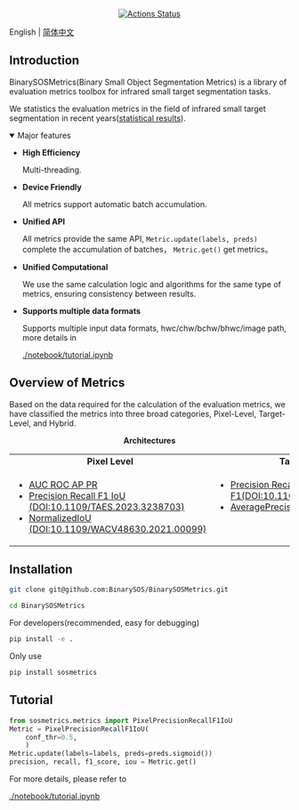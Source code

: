 <p align="center">
<!-- <a href="https://badge.fury.io/py/yapf"><img alt="PyPI Version" src="https://badge.fury.io/py/yapf.svg"></a> -->
<a href="https://github.com/google/yapf/actions/workflows/pre-commit.yml"><img alt="Actions Status" src="https://github.com/google/yapf/actions/workflows/pre-commit.yml/badge.svg"></a>

</p>

English | [简体中文](README_zh-CN.md)
## Introduction
BinarySOSMetrics(Binary Small Object Segmentation Metrics) is a library of evaluation metrics toolbox for infrared small target segmentation tasks.

We statistics the evaluation metrics in the field of infrared small target segmentation in recent years([statistical results](https://github.com/BinarySOS/StatisticsOnEvaluationMetrics)).
<details open>
<summary>Major features</summary>

- **High Efficiency**

    Multi-threading.

- **Device Friendly**

    All metrics support automatic batch accumulation.

- **Unified API**

    All metrics provide the same API, `Metric.update(labels, preds)` complete the accumulation of batches， `Metric.get()` get metrics。

- **Unified Computational**

    We use the same calculation logic and algorithms for the same type of metrics, ensuring consistency between results.

- **Supports multiple data formats**

    Supports multiple input data formats, hwc/chw/bchw/bhwc/image path, more details in <div> <a href="./notebook/tutorials.ipynb">./notebook/tutorial.ipynb</a></div>


</details>

## Overview of Metrics

Based on the data required for the calculation of the evaluation metrics, we have classified the metrics into three broad categories, Pixel-Level, Target-Level, and Hybrid.

<div align="center">
  <b>Architectures</b>
</div>
<table align="center">
  <tbody>
    <tr align="center" valign="bottom">
      <td>
        <b>Pixel Level</b>
      </td>
      <td>
        <b>Target Level</b>
      </td>
      <td>
        <b>Hybrid</b>
      </td>
    </tr>
    <tr valign="top">
      <td>
        <ul>
            <li><a href="sosmetrics/metrics/pixel_auc_roc_ap_pr.py">AUC ROC AP PR</a></li>
            <li><a href="sosmetrics/metrics/pixel_pre_rec_f1_iou.py">Precision Recall F1 IoU (DOI:10.1109/TAES.2023.3238703)</a></li>
            <li><a href="sosmetrics/metrics/pixel_normalized_iou.py">NormalizedIoU (DOI:10.1109/WACV48630.2021.00099)</a></li>
      </ul>
      </td>
      <td>
        <ul>
          <li><a href="sosmetrics/metrics/target_pre_rec_f1.py">Precision Recall F1(DOI:10.1109/TAES.2022.3159308)</a></li>
                    <li><a href="sosmetrics/metrics/target_ap.py">AveragePrecision(Ours)</a></li>
        </ul>
      </td>
      <td>
        <ul>
          <li><a href="sosmetrics/metrics/hybrid_pd_fa.py">Pd_Fa (DOI:10.1109/TIP.2022.3199107)</a></li>
            <li><a href="sosmetrics/metrics/hybrid_roc_pd_fa.py">ROC Pd_Fa</a></li>
            <li><a href="sosmetrics/metrics/hybrid_normalized_iou.py">Target Normalized IoU (Ours)</a></li>
        </ul>
      </td>
    </tr>
</td>
    </tr>
  </tbody>
</table>

## Installation
```bash
git clone git@github.com:BinarySOS/BinarySOSMetrics.git
```
```bash
cd BinarySOSMetrics
```
For developers(recommended, easy for debugging)
```bash
pip install -e .
```
Only use
```bash
pip install sosmetrics
```


## Tutorial
```python
from sosmetrics.metrics import PixelPrecisionRecallF1IoU
Metric = PixelPrecisionRecallF1IoU(
    conf_thr=0.5,
    )
Metric.update(labels=labels, preds=preds.sigmoid())
precision, recall, f1_score, iou = Metric.get()
```
For more details, please refer to <div><a href="./notebook/tutorials.ipynb">./notebook/tutorial.ipynb</a></div>
